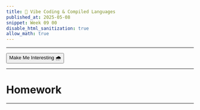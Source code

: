 ```yaml
---
title: 🌠 Vibe Coding & Compiled Languages
published_at: 2025-05-08
snippet: Week 09 00
disable_html_sanitization: true
allow_math: true
---
```


<style>
  .markdown-body h1, .markdown-body h3 {font-weight: 300;}
  p {color:#3A6FD7;}

  .int-style {
  color:#1e1e1e;
  background-color:#ffffff;
  }
</style>

---

<button id="int-btn" class="rounded-md p-2 bg-transparent border border-primary text-foreground hover:#7d9fc0">Make Me Interesting 🌧️</button>

<script>
const intBtn = document.querySelector("#int-btn");
console.log(intBtn);

let interesting = flase;

intBtn.addEventListener("click", function () {
  console.log('button clicked');

  if (interesting === false){
    document.documentElement.classList.add('int-style');
    interesting = true;
  } if else {
    document.documentElement.classList.remove('int-style');
    interesting = false;
  }

});
</script>

---

# Homework

---

